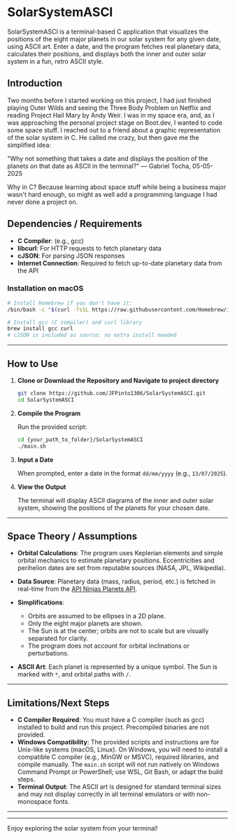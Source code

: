 # SolarSystemASCI


SolarSystemASCI is a terminal-based C application that visualizes the positions of the eight major planets in our solar system for any given date, using ASCII art. Enter a date, and the program fetches real planetary data, calculates their positions, and displays both the inner and outer solar system in a fun, retro ASCII style.

## Introduction

Two months before I started working on this project, I had just finished playing Outer Wilds and seeing the Three Body Problem on Netflix and reading Project Hail Mary by Andy Weir. I was in my space era, and, as I was approaching the personal project stage on Boot.dev, I wanted to code some space stuff. 
I reached out to a friend about a graphic representation of the solar system in C. He called me crazy, but then gave me the simplified idea:

"Why not something that takes a date and displays the position of the planets on that date as ASCII in the terminal?"  — Gabriel Tocha, 05-05-2025

Why in C? Because learning about space stuff while being a business major wasn't hard enough, so might as well add a programming language I had never done a project on.

## Dependencies / Requirements

- **C Compiler**: (e.g., gcc)
- **libcurl**: For HTTP requests to fetch planetary data
- **cJSON**: For parsing JSON responses
- **Internet Connection**: Required to fetch up-to-date planetary data from the API

### Installation on macOS

```bash
# Install Homebrew if you don't have it:
/bin/bash -c "$(curl -fsSL https://raw.githubusercontent.com/Homebrew/install/HEAD/install.sh)"

# Install gcc (C compiler) and curl library
brew install gcc curl
# cJSON is included as source; no extra install needed
```
---

## How to Use

1. **Clone or Download the Repository and Navigate to project directory**
   ```bash
   git clone https://github.com/JFPinto1306/SolarSystemASCI.git
   cd SolarSystemASCI
   ```

2. **Compile the Program**

   Run the provided script:
   ```bash
   cd {your_path_to_folder}/SolarSystemASCI
   ./main.sh
   ```

3. **Input a Date**

   When prompted, enter a date in the format `dd/mm/yyyy` (e.g., `13/07/2025`).

4. **View the Output**

   The terminal will display ASCII diagrams of the inner and outer solar system, showing the positions of the planets for your chosen date.

---

## Space Theory / Assumptions

- **Orbital Calculations**: The program uses Keplerian elements and simple orbital mechanics to estimate planetary positions. Eccentricities and perihelion dates are set from reputable sources (NASA, JPL, Wikipedia).

- **Data Source**: Planetary data (mass, radius, period, etc.) is fetched in real-time from the [API Ninjas Planets API](https://api-ninjas.com/api/planets).

- **Simplifications**:
  - Orbits are assumed to be ellipses in a 2D plane.
  - Only the eight major planets are shown.
  - The Sun is at the center; orbits are not to scale but are visually separated for clarity.
  - The program does not account for orbital inclinations or perturbations.
  
- **ASCII Art**: Each planet is represented by a unique symbol. The Sun is marked with `*`, and orbital paths with `/`.

---

## Limitations/Next Steps

- **C Compiler Required**: You must have a C compiler (such as gcc) installed to build and run this project. Precompiled binaries are not provided.
- **Windows Compatibility**: The provided scripts and instructions are for Unix-like systems (macOS, Linux). On Windows, you will need to install a compatible C compiler (e.g., MinGW or MSVC), required libraries, and compile manually. The `main.sh` script will not run natively on Windows Command Prompt or PowerShell; use WSL, Git Bash, or adapt the build steps.
- **Terminal Output**: The ASCII art is designed for standard terminal sizes and may not display correctly in all terminal emulators or with non-monospace fonts.

---

---

Enjoy exploring the solar system from your terminal!
